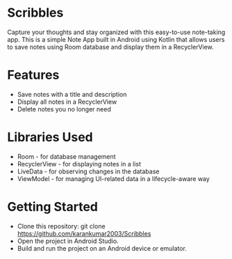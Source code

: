# Scribbles
Capture your thoughts and stay organized with this easy-to-use note-taking app.
This is a simple Note App built in Android using Kotlin that allows users to save notes using Room database and display them in a RecyclerView.

# Features
* Save notes with a title and description
* Display all notes in a RecyclerView
* Delete notes you no longer need

# Libraries Used
* Room - for database management  
* RecyclerView - for displaying notes in a list  
* LiveData - for observing changes in the database  
* ViewModel - for managing UI-related data in a lifecycle-aware way  

# Getting Started
* Clone this repository: git clone https://github.com/karankumar2003/Scribbles
* Open the project in Android Studio.
* Build and run the project on an Android device or emulator.


